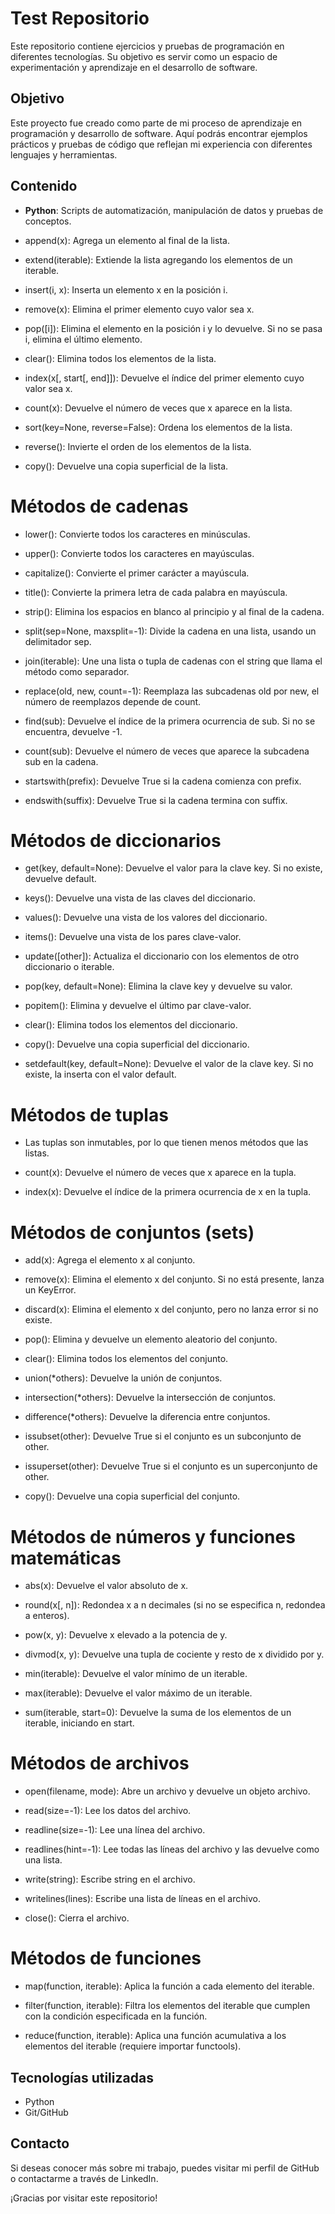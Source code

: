 # Test Repositorio

Este repositorio contiene ejercicios y pruebas de programación en diferentes tecnologías. Su objetivo es servir como un espacio de experimentación y aprendizaje en el desarrollo de software.
## Objetivo

Este proyecto fue creado como parte de mi proceso de aprendizaje en programación y desarrollo de software. Aquí podrás encontrar ejemplos prácticos y pruebas de código que reflejan mi experiencia con diferentes lenguajes y herramientas.

## Contenido 

- **Python**: Scripts de automatización, manipulación de datos y pruebas de conceptos.
-	append(x): Agrega un elemento al final de la lista.
		
-	extend(iterable): Extiende la lista agregando los elementos de un iterable.
		
-	insert(i, x): Inserta un elemento x en la posición i.
		
-	remove(x): Elimina el primer elemento cuyo valor sea x.
		
-	pop([i]): Elimina el elemento en la posición i y lo devuelve. Si no se pasa i, elimina el último elemento.
		
-	clear(): Elimina todos los elementos de la lista.
		
-	index(x[, start[, end]]): Devuelve el índice del primer elemento cuyo valor sea x.
		
-	count(x): Devuelve el número de veces que x aparece en la lista.
		
-	sort(key=None, reverse=False): Ordena los elementos de la lista.
		
-	reverse(): Invierte el orden de los elementos de la lista.
		
-	copy(): Devuelve una copia superficial de la lista.

#	Métodos de cadenas
	
-	lower(): Convierte todos los caracteres en minúsculas.
	
-	upper(): Convierte todos los caracteres en mayúsculas.
	
-	capitalize(): Convierte el primer carácter a mayúscula.
	
-	title(): Convierte la primera letra de cada palabra en mayúscula.
	
-	strip(): Elimina los espacios en blanco al principio y al final de la cadena.
	
-	split(sep=None, maxsplit=-1): Divide la cadena en una lista, usando un delimitador sep.
	
-	join(iterable): Une una lista o tupla de cadenas con el string que llama el método como separador.
	
-	replace(old, new, count=-1): Reemplaza las subcadenas old por new, el número de reemplazos depende de count.
	
-	find(sub): Devuelve el índice de la primera ocurrencia de sub. Si no se encuentra, devuelve -1.
	
-	count(sub): Devuelve el número de veces que aparece la subcadena sub en la cadena.
	
-	startswith(prefix): Devuelve True si la cadena comienza con prefix.
	
-	endswith(suffix): Devuelve True si la cadena termina con suffix.
	
#	Métodos de diccionarios
	
-	get(key, default=None): Devuelve el valor para la clave key. Si no existe, devuelve default.
	
-	keys(): Devuelve una vista de las claves del diccionario.
	
-	values(): Devuelve una vista de los valores del diccionario.
	
-	items(): Devuelve una vista de los pares clave-valor.
	
-	update([other]): Actualiza el diccionario con los elementos de otro diccionario o iterable.
	
-	pop(key, default=None): Elimina la clave key y devuelve su valor.
	
-	popitem(): Elimina y devuelve el último par clave-valor.
	
-	clear(): Elimina todos los elementos del diccionario.
	
-	copy(): Devuelve una copia superficial del diccionario.
	
-	setdefault(key, default=None): Devuelve el valor de la clave key. Si no existe, la inserta con el valor default.
	
#	Métodos de tuplas
	
-	Las tuplas son inmutables, por lo que tienen menos métodos que las listas.
	
-	count(x): Devuelve el número de veces que x aparece en la tupla.
	
-	index(x): Devuelve el índice de la primera ocurrencia de x en la tupla.
	
#	Métodos de conjuntos (sets)
	
-	add(x): Agrega el elemento x al conjunto.
	
-	remove(x): Elimina el elemento x del conjunto. Si no está presente, lanza un KeyError.
	
-	discard(x): Elimina el elemento x del conjunto, pero no lanza error si no existe.
	
-	pop(): Elimina y devuelve un elemento aleatorio del conjunto.
	
-	clear(): Elimina todos los elementos del conjunto.
	
-	union(*others): Devuelve la unión de conjuntos.
	
-	intersection(*others): Devuelve la intersección de conjuntos.
	
-	difference(*others): Devuelve la diferencia entre conjuntos.
	
-	issubset(other): Devuelve True si el conjunto es un subconjunto de other.
	
-	issuperset(other): Devuelve True si el conjunto es un superconjunto de other.
	
-	copy(): Devuelve una copia superficial del conjunto.
	
#	Métodos de números y funciones matemáticas
	
-	abs(x): Devuelve el valor absoluto de x.
	
-	round(x[, n]): Redondea x a n decimales (si no se especifica n, redondea a enteros).
	
-	pow(x, y): Devuelve x elevado a la potencia de y.
	
-	divmod(x, y): Devuelve una tupla de cociente y resto de x dividido por y.
	
-	min(iterable): Devuelve el valor mínimo de un iterable.
	
-	max(iterable): Devuelve el valor máximo de un iterable.
	
-	sum(iterable, start=0): Devuelve la suma de los elementos de un iterable, iniciando en start.
	
#	Métodos de archivos
	
-	open(filename, mode): Abre un archivo y devuelve un objeto archivo.
	
-	read(size=-1): Lee los datos del archivo.
	
-	readline(size=-1): Lee una línea del archivo.
	
-	readlines(hint=-1): Lee todas las líneas del archivo y las devuelve como una lista.
	
-	write(string): Escribe string en el archivo.
	
-	writelines(lines): Escribe una lista de líneas en el archivo.
	
-	close(): Cierra el archivo.
	
	
	
#	Métodos de funciones
	
-	map(function, iterable): Aplica la función a cada elemento del iterable.
	
-	filter(function, iterable): Filtra los elementos del iterable que cumplen con la condición especificada en la función.
	
-	reduce(function, iterable): Aplica una función acumulativa a los elementos del iterable (requiere importar functools).





## Tecnologías utilizadas

- Python
- Git/GitHub

## Contacto

Si deseas conocer más sobre mi trabajo, puedes visitar mi perfil de GitHub o contactarme a través de LinkedIn.

¡Gracias por visitar este repositorio!
